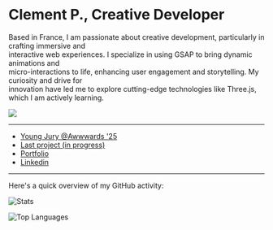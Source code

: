 <br />
<h1>Clement P., Creative Developer</h1>

Based in France, I am passionate about creative development, particularly in crafting immersive and <br />
interactive web experiences. I specialize in using GSAP to bring dynamic animations and <br />
micro-interactions to life, enhancing user engagement and storytelling. My curiosity and drive for <br />
innovation have led me to explore cutting-edge technologies like Three.js, which I am actively learning. <br />

![](https://komarev.com/ghpvc/?username=perr0112)

---

* [Young Jury @Awwwards '25](https://www.awwwards.com/jury-member/prt-clement)
* [Last project (in progress)](https://bien-etre-seven.vercel.app/)
* [Portfolio](https://2024-portfolio-psi.vercel.app/)
* [Linkedin](https://www.linkedin.com/in/cl%C3%A9ment-p-35bab4220/)

---

Here's a quick overview of my GitHub activity:

![Stats](https://github-readme-stats.vercel.app/api?username=perr0112&show_icons=true&theme=radical)

![Top Languages](https://github-readme-stats.vercel.app/api/top-langs/?username=perr0112&layout=compact&theme=radical&langs_count=6)
